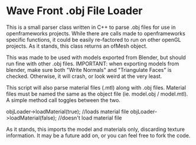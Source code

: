 Wave Front .obj File Loader
===============

This is a small parser class written in C++ to parse .obj files for use in openframeworks projects. While there are calls made to openframeworks specific functions, it could be easily re-factored to run on other openGL projects. As it stands, this class returns an ofMesh object.

This was made to be used with models exported from Blender, but should run fine with other .obj files. IMPORTANT: when exporting models from blender, make sure both "Write Normals" and "Triangulate Faces" is checked. Otherwise, it will crash, or look weird at the very least.

This script will also parse material files (.mtl) along with .obj files. Material files must be named the same as the object file (ie. model.obj / model.mtl). A simple method call toggles between the two.

objLoader->loadMaterial(true); //loads material file
objLoader->loadMaterial(false); //doesn't load material file

As it stands, this imports the model and materials only, discarding texture information. It may be a future add on, or you can feel free to fork the code.
